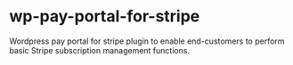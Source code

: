 # wp-pay-portal-for-stripe
Wordpress pay portal for stripe plugin to enable end-customers to perform basic Stripe subscription management functions.
